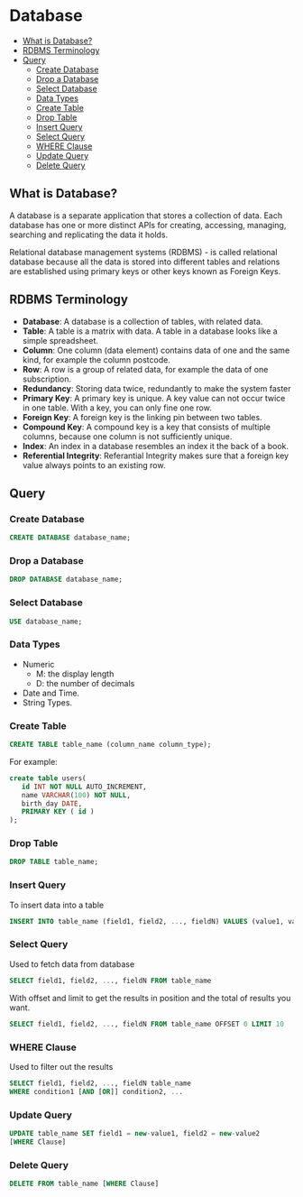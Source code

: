 # Database

- [What is Database?](#what-is-database)
- [RDBMS Terminology](#rdbms-terminology)
- [Query](#query)
  - [Create Database](#create-database)
  - [Drop a Database](#drop-a-database)
  - [Select Database](#select-database)
  - [Data Types](#data-types)
  - [Create Table](#create-table)
  - [Drop Table](#drop-table)
  - [Insert Query](#insert-query)
  - [Select Query](#select-query)
  - [WHERE Clause](#where-clause)
  - [Update Query](#update-query)
  - [Delete Query](#delete-query)

## What is Database?

A database is a separate application that stores a collection of data. Each database has one or more distinct APIs for creating, accessing, managing, searching and replicating the data it holds.

Relational database management systems (RDBMS) - is called relational database because all the data is stored into different tables and relations are established using primary keys or other keys known as Foreign Keys.

## RDBMS Terminology

- **Database**: A database is a collection of tables, with related data.
- **Table**: A table is a matrix with data. A table in a database looks like a simple spreadsheet.
- **Column**: One column (data element) contains data of one and the same kind, for example the column postcode.
- **Row**: A row is a group of related data, for example the data of one subscription.
- **Redundancy**: Storing data twice, redundantly to make the system faster
- **Primary Key**: A primary key is unique. A key value can not occur twice in one table. With a key, you can only fine one row.
- **Foreign Key**: A foreign key is the linking pin between two tables.
- **Compound Key**: A compound key is a key that consists of multiple columns, because one column is not sufficiently unique.
- **Index**: An index in a database resembles an index it the back of a book.
- **Referential Integrity**: Referantial Integrity makes sure that a foreign key value always points to an existing row.

## Query

### Create Database

```sql
CREATE DATABASE database_name;
```

### Drop a Database

```sql
DROP DATABASE database_name;
```

### Select Database

```sql
USE database_name;
```

### Data Types

- Numeric
  - M: the display length
  - D: the number of decimals
- Date and Time.
- String Types.

### Create Table

```sql
CREATE TABLE table_name (column_name column_type);
```

For example:
```sql
create table users(
   id INT NOT NULL AUTO_INCREMENT,
   name VARCHAR(100) NOT NULL,
   birth_day DATE,
   PRIMARY KEY ( id )
);
```

### Drop Table

```sql
DROP TABLE table_name;
```

### Insert Query

To insert data into a table

```sql
INSERT INTO table_name (field1, field2, ..., fieldN) VALUES (value1, value2, ..., valueN);
```

### Select Query

Used to fetch data from database

```sql
SELECT field1, field2, ..., fieldN FROM table_name
```

With offset and limit to get the results in position and the total of results you want.

```sql
SELECT field1, field2, ..., fieldN FROM table_name OFFSET 0 LIMIT 10
```

### WHERE Clause

Used to filter out the results

```sql
SELECT field1, field2, ..., fieldN table_name
WHERE condition1 [AND [OR]] condition2, ...
```

### Update Query

```sql
UPDATE table_name SET field1 = new-value1, field2 = new-value2
[WHERE Clause]
```

### Delete Query

```sql
DELETE FROM table_name [WHERE Clause]
```
